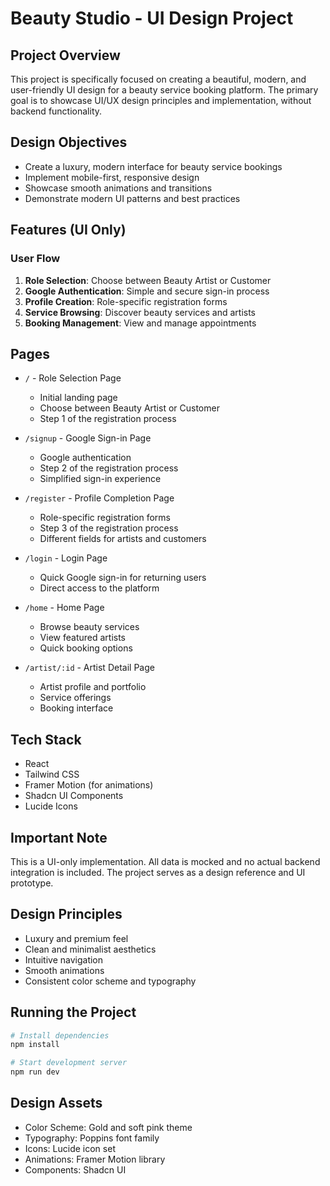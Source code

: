 # Beauty Studio - UI Design Project

## Project Overview

This project is specifically focused on creating a beautiful, modern, and user-friendly UI design for a beauty service booking platform. The primary goal is to showcase UI/UX design principles and implementation, without backend functionality.

## Design Objectives

- Create a luxury, modern interface for beauty service bookings
- Implement mobile-first, responsive design
- Showcase smooth animations and transitions
- Demonstrate modern UI patterns and best practices

## Features (UI Only)

### User Flow

1. **Role Selection**: Choose between Beauty Artist or Customer
2. **Google Authentication**: Simple and secure sign-in process
3. **Profile Creation**: Role-specific registration forms
4. **Service Browsing**: Discover beauty services and artists
5. **Booking Management**: View and manage appointments

## Pages

- `/` - Role Selection Page

  - Initial landing page
  - Choose between Beauty Artist or Customer
  - Step 1 of the registration process

- `/signup` - Google Sign-in Page

  - Google authentication
  - Step 2 of the registration process
  - Simplified sign-in experience

- `/register` - Profile Completion Page

  - Role-specific registration forms
  - Step 3 of the registration process
  - Different fields for artists and customers

- `/login` - Login Page

  - Quick Google sign-in for returning users
  - Direct access to the platform

- `/home` - Home Page

  - Browse beauty services
  - View featured artists
  - Quick booking options

- `/artist/:id` - Artist Detail Page
  - Artist profile and portfolio
  - Service offerings
  - Booking interface

## Tech Stack

- React
- Tailwind CSS
- Framer Motion (for animations)
- Shadcn UI Components
- Lucide Icons

## Important Note

This is a UI-only implementation. All data is mocked and no actual backend integration is included. The project serves as a design reference and UI prototype.

## Design Principles

- Luxury and premium feel
- Clean and minimalist aesthetics
- Intuitive navigation
- Smooth animations
- Consistent color scheme and typography

## Running the Project

```bash
# Install dependencies
npm install

# Start development server
npm run dev
```

## Design Assets

- Color Scheme: Gold and soft pink theme
- Typography: Poppins font family
- Icons: Lucide icon set
- Animations: Framer Motion library
- Components: Shadcn UI
